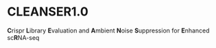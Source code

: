 # CLEANSER1.0
**C**rispr **L**ibrary **E**valuation and **A**mbient **N**oise **S**uppression for **E**nhanced sc**R**NA-seq
